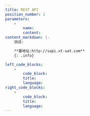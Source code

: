 ```yaml
---
title: REST API
position_number: 1
parameters:
    -
        name:
        content:
content_markdown: |-
    测试:

    **基地址:http://sapi.xt-uat.com**
    {: .info}

left_code_blocks:
    -
        code_block:
        title:
        language:
right_code_blocks:
    -
        code_block:
        title:
        language:
---
```

